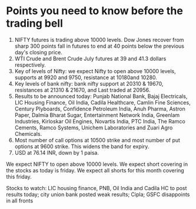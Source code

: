 # Points you need to know before the trading bell

1. NIFTY futures is trading above 10000 levels. Dow Jones recover from sharp 300 points fall in futures to end  at 40 points below the previous day's closing price.
2. WTI Crude and Brent Crude July futures at 39 and 41.3 dollars respectively.
3. Key of levels of Nifty: we expect Nifty to open above 10000 levels, supports at 9920 and 9750, resistance at 10180and 10280.
4. Key levels of bank nifty: bank nifty support at 20310 & 19670, resistances at 21310 & 21670, and Last traded at 20956.
5. Results to be announced today: Punjab National Bank, Bajaj Electricals, LIC Housing Finance, Oil India, Cadila Healthcare, Camlin Fine Sciences, Century Plyboards, Confidence Petroleum India, Anuh Pharma, Astron Paper, Dalmia Bharat Sugar, Entertainment Network India, Greenlam Industries, Kirloskar Oil Engines, Novartis India, PTC India, The Ramco Cements, Ramco Systems, Unichem Laboratories and Zuari Agro Chemicals.
6. Most number of call options at 10500 strike and most number of put options at 9600 strike. This widens the band for expiry.
7. USD at 76.14 INR, down by 1 paisa.

We expect NIFTY to open above 10000 levels. We expect short covering in the stocks as today is friday. We expect all shorts for this month covering this friday.

Stocks to watch: LIC housing finance, PNB, Oil India and Cadila HC to post results today; city union bank posted weak results; Cipla; GSFC disappoints in all fronts 
